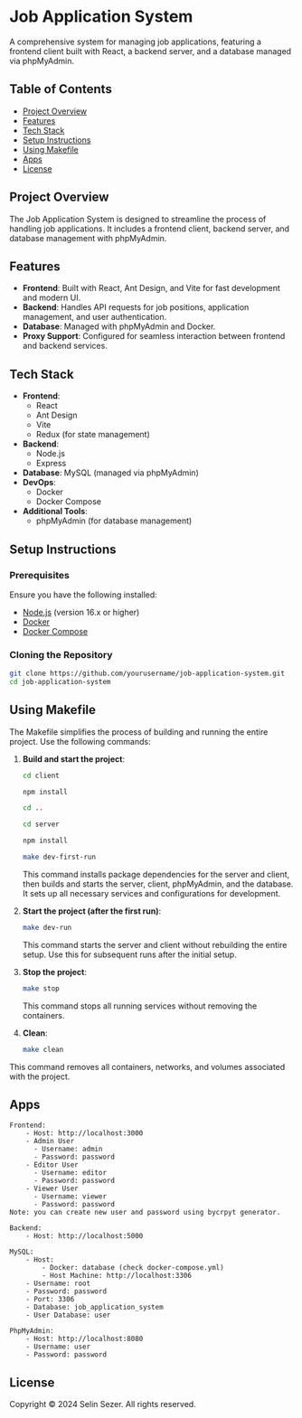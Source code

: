 # Job Application System

A comprehensive system for managing job applications, featuring a frontend client built with React, a backend server, and a database managed via phpMyAdmin.

## Table of Contents

- [Project Overview](#project-overview)
- [Features](#features)
- [Tech Stack](#tech-stack)
- [Setup Instructions](#setup-instructions)
- [Using Makefile](#using-makefile)
- [Apps](#apps)
- [License](#license)

## Project Overview

The Job Application System is designed to streamline the process of handling job applications. It includes a frontend client, backend server, and database management with phpMyAdmin.

## Features

- **Frontend**: Built with React, Ant Design, and Vite for fast development and modern UI.
- **Backend**: Handles API requests for job positions, application management, and user authentication.
- **Database**: Managed with phpMyAdmin and Docker.
- **Proxy Support**: Configured for seamless interaction between frontend and backend services.

## Tech Stack

- **Frontend**:
  - React
  - Ant Design
  - Vite
  - Redux (for state management)
- **Backend**:
  - Node.js
  - Express
- **Database**: MySQL (managed via phpMyAdmin)
- **DevOps**:
  - Docker
  - Docker Compose
- **Additional Tools**:
  - phpMyAdmin (for database management)

## Setup Instructions

### Prerequisites

Ensure you have the following installed:

- [Node.js](https://nodejs.org/) (version 16.x or higher)
- [Docker](https://www.docker.com/products/docker-desktop)
- [Docker Compose](https://docs.docker.com/compose/install/)

### Cloning the Repository

```bash
git clone https://github.com/yourusername/job-application-system.git
cd job-application-system
```
## Using Makefile

The Makefile simplifies the process of building and running the entire project. Use the following commands:

1. **Build and start the project**:

   ```bash
   cd client
   ```
   ```bash
   npm install
   ```
   ```bash
   cd ..
   ```
   ```bash
   cd server
   ```
   ```bash
   npm install
   ```
   ```bash
   make dev-first-run
   ```
   This command installs package dependencies for the server and client, then builds and starts the server, client, phpMyAdmin, and the database. It sets up all necessary services and configurations for development.


2. **Start the project (after the first run)**:

   ```bash
   make dev-run
   ```
   This command starts the server and client without rebuilding the entire setup. Use this for subsequent runs after the initial setup.

3. **Stop the project**:

   ```bash
   make stop
   ```
   This command stops all running services without removing the containers.

4. **Clean**:
   ```bash
   make clean
   ```
  This command removes all containers, networks, and volumes associated with the project.


## Apps

    Frontend:
        - Host: http://localhost:3000
        - Admin User
          - Username: admin
          - Password: password
        - Editor User
          - Username: editor
          - Password: password
        - Viewer User
          - Username: viewer
          - Password: password
    Note: you can create new user and password using bycrpyt generator.

    Backend:
        - Host: http://localhost:5000

    MySQL:
        - Host:
            - Docker: database (check docker-compose.yml)
            - Host Machine: http://localhost:3306
        - Username: root
        - Password: password
        - Port: 3306
        - Database: job_application_system
        - User Database: user

    PhpMyAdmin:
        - Host: http://localhost:8080
        - Username: user
        - Password: password

## License

Copyright © 2024 Selin Sezer. All rights reserved.
